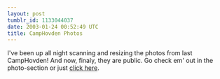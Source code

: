 ```yaml
---
layout: post
tumblr_id: 1133044037  
date: 2003-01-24 00:52:49 UTC
title: CampHovden Photos
---
```


I've been up all night scanning and resizing the photos from last CampHovden! And now, finaly, they are public. Go check em' out in the photo-section or just <a href="http://rasmusandersson.se/rp13/photo.asp?v=photos/action/021230_-_Snowboard_-_CampHovden/" target="_blank">click here</a>.
